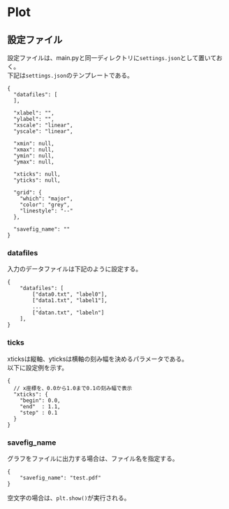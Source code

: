 # Plot
## 設定ファイル
設定ファイルは、main.pyと同一ディレクトリに`settings.json`として置いておく。  
下記は`settings.json`のテンプレートである。
```
{
  "datafiles": [
  ],

  "xlabel": "",
  "ylabel": "",
  "xscale": "linear",
  "yscale": "linear",

  "xmin": null,
  "xmax": null,
  "ymin": null,
  "ymax": null,

  "xticks": null,
  "yticks": null,

  "grid": {
    "which": "major",
    "color": "grey",
    "linestyle": "--"
  },

  "savefig_name": ""
}
```

### datafiles
入力のデータファイルは下記のように設定する。
```
{
    "datafiles": [
        ["data0.txt", "label0"],
        ["data1.txt", "label1"],
        ...
        ["datan.txt", "labeln"]
    ],
}
```

### ticks
xticksは縦軸、yticksは横軸の刻み幅を決めるパラメータである。  
以下に設定例を示す。
```
{
  // x座標を、0.0から1.0まで0.1の刻み幅で表示
  "xticks": {
    "begin": 0.0,
    "end"  : 1.1,
    "step" : 0.1
  }
}
```

### savefig_name
グラフをファイルに出力する場合は、ファイル名を指定する。
```
{
    "savefig_name": "test.pdf"
}
```
空文字の場合は、`plt.show()`が実行される。
